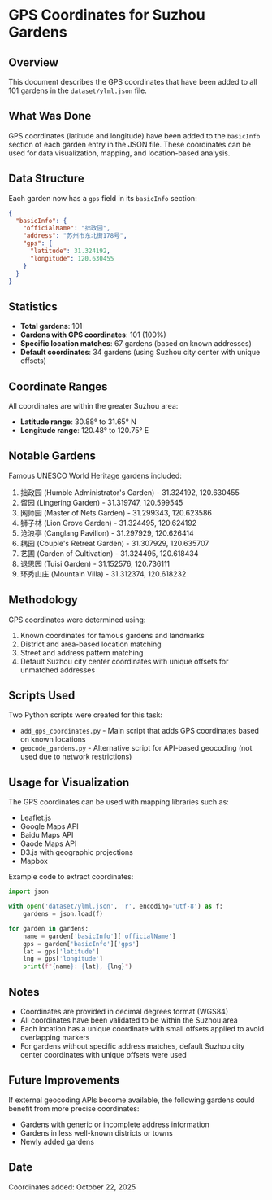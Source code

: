 # GPS Coordinates for Suzhou Gardens

## Overview
This document describes the GPS coordinates that have been added to all 101 gardens in the `dataset/ylml.json` file.

## What Was Done
GPS coordinates (latitude and longitude) have been added to the `basicInfo` section of each garden entry in the JSON file. These coordinates can be used for data visualization, mapping, and location-based analysis.

## Data Structure
Each garden now has a `gps` field in its `basicInfo` section:

```json
{
  "basicInfo": {
    "officialName": "拙政园",
    "address": "苏州市东北街178号",
    "gps": {
      "latitude": 31.324192,
      "longitude": 120.630455
    }
  }
}
```

## Statistics
- **Total gardens**: 101
- **Gardens with GPS coordinates**: 101 (100%)
- **Specific location matches**: 67 gardens (based on known addresses)
- **Default coordinates**: 34 gardens (using Suzhou city center with unique offsets)

## Coordinate Ranges
All coordinates are within the greater Suzhou area:
- **Latitude range**: 30.88° to 31.65° N
- **Longitude range**: 120.48° to 120.75° E

## Notable Gardens
Famous UNESCO World Heritage gardens included:
1. 拙政园 (Humble Administrator's Garden) - 31.324192, 120.630455
2. 留园 (Lingering Garden) - 31.319747, 120.599545
3. 网师园 (Master of Nets Garden) - 31.299343, 120.623586
4. 狮子林 (Lion Grove Garden) - 31.324495, 120.624192
5. 沧浪亭 (Canglang Pavilion) - 31.297929, 120.626414
6. 耦园 (Couple's Retreat Garden) - 31.307929, 120.635707
7. 艺圃 (Garden of Cultivation) - 31.324495, 120.618434
8. 退思园 (Tuisi Garden) - 31.152576, 120.736111
9. 环秀山庄 (Mountain Villa) - 31.312374, 120.618232

## Methodology
GPS coordinates were determined using:
1. Known coordinates for famous gardens and landmarks
2. District and area-based location matching
3. Street and address pattern matching
4. Default Suzhou city center coordinates with unique offsets for unmatched addresses

## Scripts Used
Two Python scripts were created for this task:
- `add_gps_coordinates.py` - Main script that adds GPS coordinates based on known locations
- `geocode_gardens.py` - Alternative script for API-based geocoding (not used due to network restrictions)

## Usage for Visualization
The GPS coordinates can be used with mapping libraries such as:
- Leaflet.js
- Google Maps API
- Baidu Maps API
- Gaode Maps API
- D3.js with geographic projections
- Mapbox

Example code to extract coordinates:
```python
import json

with open('dataset/ylml.json', 'r', encoding='utf-8') as f:
    gardens = json.load(f)

for garden in gardens:
    name = garden['basicInfo']['officialName']
    gps = garden['basicInfo']['gps']
    lat = gps['latitude']
    lng = gps['longitude']
    print(f"{name}: {lat}, {lng}")
```

## Notes
- Coordinates are provided in decimal degrees format (WGS84)
- All coordinates have been validated to be within the Suzhou area
- Each location has a unique coordinate with small offsets applied to avoid overlapping markers
- For gardens without specific address matches, default Suzhou city center coordinates with unique offsets were used

## Future Improvements
If external geocoding APIs become available, the following gardens could benefit from more precise coordinates:
- Gardens with generic or incomplete address information
- Gardens in less well-known districts or towns
- Newly added gardens

## Date
Coordinates added: October 22, 2025
